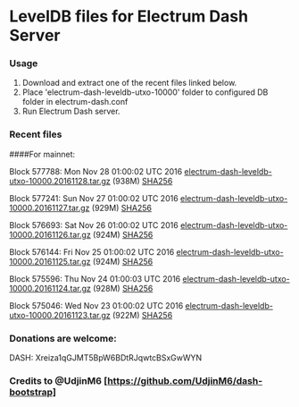 # LevelDB files for Electrum Dash Server

### Usage

1. Download and extract one of the recent files linked below.
2. Place 'electrum-dash-leveldb-utxo-10000' folder to configured DB folder in electrum-dash.conf
3. Run Electrum Dash server.

### Recent files

####For mainnet:

Block 577788: Mon Nov 28 01:00:02 UTC 2016 [electrum-dash-leveldb-utxo-10000.20161128.tar.gz](https://transfer.sh/uZNzG/electrum-dash-leveldb-utxo-10000.20161128.tar.gz) (938M) [SHA256](https://transfer.sh/15jE1D/electrum-dash-leveldb-utxo-10000.20161128.tar.gz.sha256)

Block 577241: Sun Nov 27 01:00:02 UTC 2016 [electrum-dash-leveldb-utxo-10000.20161127.tar.gz](https://transfer.sh/9o9dJ/electrum-dash-leveldb-utxo-10000.20161127.tar.gz) (929M) [SHA256](https://transfer.sh/13C5kq/electrum-dash-leveldb-utxo-10000.20161127.tar.gz.sha256)

Block 576693: Sat Nov 26 01:00:02 UTC 2016 [electrum-dash-leveldb-utxo-10000.20161126.tar.gz](https://transfer.sh/Otreq/electrum-dash-leveldb-utxo-10000.20161126.tar.gz) (924M) [SHA256](https://transfer.sh/Eq0T5/electrum-dash-leveldb-utxo-10000.20161126.tar.gz.sha256)

Block 576144: Fri Nov 25 01:00:02 UTC 2016 [electrum-dash-leveldb-utxo-10000.20161125.tar.gz](https://transfer.sh/3jsdR/electrum-dash-leveldb-utxo-10000.20161125.tar.gz) (924M) [SHA256](https://transfer.sh/P7UV5/electrum-dash-leveldb-utxo-10000.20161125.tar.gz.sha256)

Block 575596: Thu Nov 24 01:00:03 UTC 2016 [electrum-dash-leveldb-utxo-10000.20161124.tar.gz](https://transfer.sh/QOVel/electrum-dash-leveldb-utxo-10000.20161124.tar.gz) (928M) [SHA256](https://transfer.sh/pnjaW/electrum-dash-leveldb-utxo-10000.20161124.tar.gz.sha256)

Block 575046: Wed Nov 23 01:00:02 UTC 2016 [electrum-dash-leveldb-utxo-10000.20161123.tar.gz](https://transfer.sh/UrdEe/electrum-dash-leveldb-utxo-10000.20161123.tar.gz) (922M) [SHA256](https://transfer.sh/HTSqR/electrum-dash-leveldb-utxo-10000.20161123.tar.gz.sha256)

### Donations are welcome:

DASH: Xreiza1qGJMT5BpW6BDtRJqwtcBSxGwWYN

### Credits to @UdjinM6 [https://github.com/UdjinM6/dash-bootstrap]
